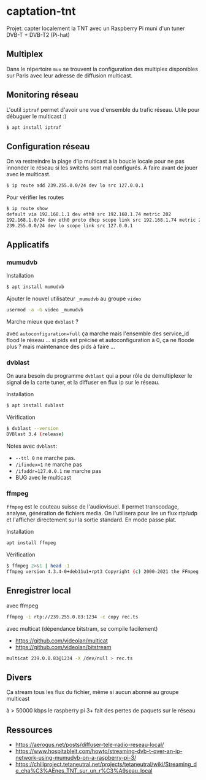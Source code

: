 # captation-tnt

Projet: capter localement la TNT avec un Raspberry Pi muni d'un tuner DVB-T + DVB-T2 (Pi-hat)

## Multiplex

Dans le répertoire `mux` se trouvent la configuration des multiplex disponibles sur Paris avec leur adresse de diffusion multicast.

## Monitoring réseau

L'outil `iptraf` permet d'avoir une vue d'ensemble du trafic réseau. Utile pour débuguer le multicast :)

```bash
$ apt install iptraf
```

## Configuration réseau

On va restreindre la plage d'ip multicast à la boucle locale pour ne pas innonder le réseau si les switchs sont mal configurés. À faire avant de jouer avec le multicast.

```bash
$ ip route add 239.255.0.0/24 dev lo src 127.0.0.1
```

Pour vérifier les routes

```bash
$ ip route show
default via 192.168.1.1 dev eth0 src 192.168.1.74 metric 202
192.168.1.0/24 dev eth0 proto dhcp scope link src 192.168.1.74 metric 202
239.255.0.0/24 dev lo scope link src 127.0.0.1
```

## Applicatifs

### mumudvb

Installation

```bash
$ apt install mumudvb
```

Ajouter le nouvel utilisateur `_mumudvb` au groupe `video`

```bash
usermod -a -G video _mumudvb
```

Marche mieux que `dvblast` ? 

avec `autoconfiguration=full` ça marche mais l'ensemble des service_id flood le réseau ...
si pids est précisé et autoconfiguration à 0, ça ne floode plus ? mais maintenance des pids à faire ...

### dvblast

On aura besoin du programme `dvblast` qui a pour rôle de demultiplexer le signal de la carte tuner, et la diffuser en flux ip sur le réseau.

Installation

```bash
$ apt install dvblast
```

Vérification

```bash
$ dvblast --version
DVBlast 3.4 (release)
```

Notes avec `dvblast`:

- `--ttl 0` ne marche pas.
- `/ifindex=1` ne marche pas
- `/ifaddr=127.0.0.1` ne marche pas
- BUG avec le multicast

### ffmpeg

`ffmpeg` est le couteau suisse de l'audiovisuel. Il permet transcodage, analyse, génération de fichiers media. On l'utilisera pour lire un flux rtp/udp et l'afficher directement sur la sortie standard. En mode passe plat.

Installation

```bash
apt install ffmpeg
```

Vérification

```bash
$ ffmpeg 2>&1 | head -1
ffmpeg version 4.3.4-0+deb11u1+rpt3 Copyright (c) 2000-2021 the FFmpeg developers
```


## Enregistrer local

avec ffmpeg

```bash
ffmpeg -i rtp://239.255.0.83:1234 -c copy rec.ts
```

avec multicat (dépendance bitstram, se compile facilement)

- https://github.com/videolan/multicat
- https://github.com/videolan/bitstream

```bash
multicat 239.0.0.83@1234 -X /dev/null > rec.ts
```

## Divers

Ça stream tous les flux du fichier, même si aucun abonné au groupe multicast

à > 50000 kbps le raspberry pi 3+ fait des pertes de paquets sur le réseau

## Ressources

- https://aerogus.net/posts/diffuser-tele-radio-reseau-local/
- https://www.hospitableit.com/howto/streaming-dvb-t-over-an-ip-network-using-mumudvb-on-a-raspberry-pi-3/
- https://chiliproject.tetaneutral.net/projects/tetaneutral/wiki/Streaming_de_cha%C3%AEnes_TNT_sur_un_r%C3%A9seau_local
